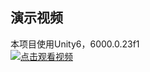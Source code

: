 ## 演示视频  
本项目使用Unity6，6000.0.23f1  
[![点击观看视频](https://img.youtube.com/vi/oW6DVXXmjyU/0.jpg)](https://www.youtube.com/watch?v=oW6DVXXmjyU)
